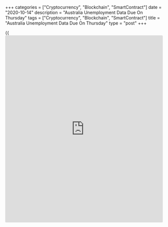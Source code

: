 +++
categories = ["Cryptocurrency", "Blockchain", "SmartContract"]
date = "2020-10-14"
description = "Australia Unemployment Data Due On Thursday"
tags = ["Cryptocurrency", "Blockchain", "SmartContract"]
title = "Australia Unemployment Data Due On Thursday"
type = "post"
+++

{{<iframe id="large-banner" src="https://www.bounty.group/#slide=2.0" width="100%" height="600" scrolling="no" style="border: 0px solid rgb(216, 221, 230); border-radius: 3px;">}}

Australia will on Thursday release September figures for unemployment,
highlighting a modest day for Asia-Pacific economic activity.

The jobless rate is expected to rise to 7.1 percent from 6.8 percent in
August, with the loss of 35,000 jobs following the gain of 111,000 in
the previous month.

China will provide September numbers for consumer and producer prices.
Consumer prices are tipped to add 0.3 percent on month and 1.8 percent
on year - slowing from 0.4 percent on month and 2.4 percent on year in
August. Producer prices are called lower by an annual 1.8 percent after
sinking 2.0 percent a month earlier.

Indonesia will see Q2 results for its [business][1] confidence index, as
well as September numbers for imports, exports and trade balance. The
business confidence index had a score of 102.90 in the first quarter.

Imports are expected to plummet 22.4 percent on year after falling 24.19
percent in August. Exports are called lower by an annual 7.2 percent
after sinking 8.36 percent in the previous month. The trade surplus is
pegged at $1.98 billion, down from $2.33 billion a month earlier.

Japan will provide August figures for its tertiary industry index; in
July, the index was down 0.5 percent on month.

For comments and feedback [contact](https://www.playgroundfx.com/contact/): editorial@rtt[news](https://www.letsplayfx.com/blog/forex-news-website/).com

[Economic News][2]

 **What parts of the world are seeing the best (and worst) economic
performances lately? Click[here][3] to check out our [Econ Scorecard][3]
and find out! See up-to-the-moment [ranking](https://www.playgroundfx.com/blog/crypto-exchange-ranking/)s for the best and worst
performers in [GDP][4], [unemployment rate][5], [inflation][6] and much
more.**

   1. www.rtt[news](https://www.letsplayfx.com/blog/forex-news-website/).com/Content/Business.aspx
   2. www.rtt[news](https://www.letsplayfx.com/blog/forex-news-website/).com/Content/EconomicNews.aspx
   3. www.rtt[news](https://www.letsplayfx.com/blog/forex-news-website/).com/economic-scorecard/world-rank/PPI/highest-performance.aspx
   4. www.rtt[news](https://www.letsplayfx.com/blog/forex-news-website/).com/economic-scorecard/world-rank/GDP/highest-performance.aspx
   5. www.rtt[news](https://www.letsplayfx.com/blog/forex-news-website/).com/economic-scorecard/world-rank/unemployment-rate/lowest-performance.aspx
   6. www.rtt[news](https://www.letsplayfx.com/blog/forex-news-website/).com/economic-scorecard/world-rank/CPI/highest-performance.aspx